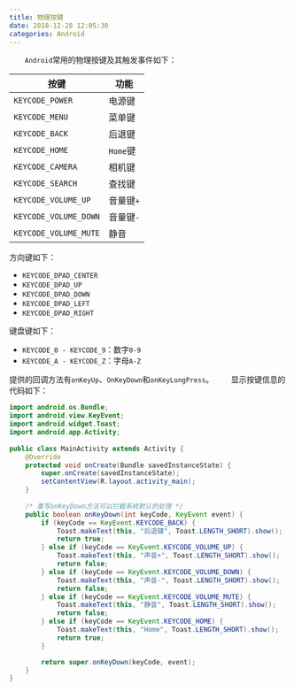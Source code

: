```yaml
---
title: 物理按键
date: 2018-12-28 12:05:30
categories: Android
---
```

&emsp;&emsp;`Android`常用的物理按键及其触发事件如下：

按键                  | 功能
----------------------|-------
`KEYCODE_POWER`       | 电源键
`KEYCODE_MENU`        | 菜单键
`KEYCODE_BACK`        | 后退键
`KEYCODE_HOME`        | `Home`键
`KEYCODE_CAMERA`      | 相机键
`KEYCODE_SEARCH`      | 查找键
`KEYCODE_VOLUME_UP`   | 音量键`+`
`KEYCODE_VOLUME_DOWN` | 音量键`-`
`KEYCODE_VOLUME_MUTE` | 静音

方向键如下：

- `KEYCODE_DPAD_CENTER`
- `KEYCODE_DPAD_UP`
- `KEYCODE_DPAD_DOWN`
- `KEYCODE_DPAD_LEFT`
- `KEYCODE_DPAD_RIGHT`

键盘键如下：

- `KEYCODE_0 - KEYCODE_9`：数字`0-9`
- `KEYCODE_A - KEYCODE_Z`：字母`A-Z`

提供的回调方法有`onKeyUp`、`OnKeyDown`和`onKeyLongPress`。
&emsp;&emsp;显示按键信息的代码如下：

``` java
import android.os.Bundle;
import android.view.KeyEvent;
import android.widget.Toast;
import android.app.Activity;
​
public class MainActivity extends Activity {
    @Override
    protected void onCreate(Bundle savedInstanceState) {
        super.onCreate(savedInstanceState);
        setContentView(R.layout.activity_main);
    }
​
    /* 重写onKeyDown方法可以拦截系统默认的处理 */
    public boolean onKeyDown(int keyCode, KeyEvent event) {
        if (keyCode == KeyEvent.KEYCODE_BACK) {
            Toast.makeText(this, "后退键", Toast.LENGTH_SHORT).show();
            return true;
        } else if (keyCode == KeyEvent.KEYCODE_VOLUME_UP) {
            Toast.makeText(this, "声音+", Toast.LENGTH_SHORT).show();
            return false;
        } else if (keyCode == KeyEvent.KEYCODE_VOLUME_DOWN) {
            Toast.makeText(this, "声音-", Toast.LENGTH_SHORT).show();
            return false;
        } else if (keyCode == KeyEvent.KEYCODE_VOLUME_MUTE) {
            Toast.makeText(this, "静音", Toast.LENGTH_SHORT).show();
            return false;
        } else if (keyCode == KeyEvent.KEYCODE_HOME) {
            Toast.makeText(this, "Home", Toast.LENGTH_SHORT).show();
            return true;
        }

        return super.onKeyDown(keyCode, event);
    }
}
```